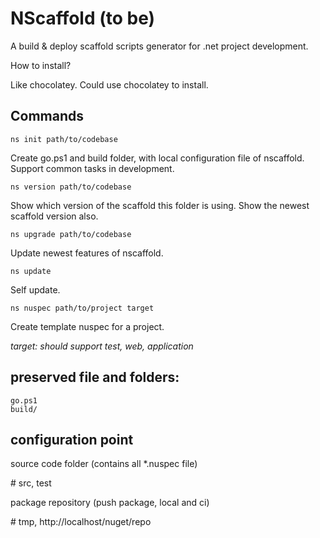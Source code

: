 NScaffold (to be)
=========
A build &amp; deploy scaffold scripts generator for .net project development. 

How to install? 

Like chocolatey. Could use chocolatey to install. 

Commands 
-------------------

    ns init path/to/codebase
    
Create go.ps1 and build folder, with local configuration file of nscaffold. Support common tasks in development. 

    ns version path/to/codebase
Show which version of the scaffold this folder is using. Show the newest scaffold version also. 

    ns upgrade path/to/codebase
Update newest features of nscaffold. 

    ns update
Self update.

    ns nuspec path/to/project target
Create template nuspec for a project. 

_target: should support test, web, application_


preserved file and folders:
--------------
    go.ps1
    build/


configuration point
------------------------

source code folder (contains all *.nuspec file)

\# src, test

package repository (push package, local and ci)

\# tmp, http://localhost/nuget/repo





